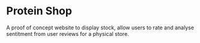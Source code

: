 # Protein Shop
A proof of concept website to display stock, allow users to rate and analyse sentitment from user reviews for a physical store.
